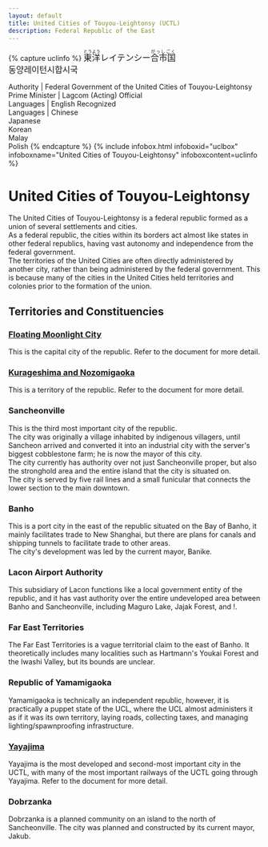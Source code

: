 ```yaml
---
layout: default
title: United Cities of Touyou-Leightonsy (UCTL)
description: Federal Republic of the East
---
```



{% capture uclinfo %}
<big lang="ja"><ruby><rb>東洋</rb><rt>とうよう</rt>レイテンシー<ruby><rb>合市国</rb><rt>がっしごく</rt></ruby></big><br/>
<big lang="ko">동양레이턴시합시국</big><br/>

Authority | Federal Government of the United Cities of Touyou-Leightonsy
Prime Minister | Lagcom (Acting)
Official<br/>Languages | English
Recognized<br/>Languages | Chinese<br/>Japanese<br/>Korean<br/>Malay<br/>Polish
{% endcapture %}
{%
  include infobox.html
  infoboxid="uclbox"
  infoboxname="United Cities of Touyou-Leightonsy"
  infoboxcontent=uclinfo
%}


# United Cities of Touyou-Leightonsy

The United Cities of Touyou-Leightonsy is a federal republic formed as a union of several
settlements and cities.<br>
As a federal republic, the cities within its borders act almost like states in other
federal republics, having vast autonomy and independence from the federal government.<br>
The territories of the United Cities are often directly administered by another city, rather
than being administered by the federal government. This is because many of the cities in
the United Cities held territories and colonies prior to the formation of the union.

## Territories and Constituencies

### [Floating Moonlight City](fmcity)

This is the capital city of the republic. Refer to the document for more detail.

### [Kurageshima and Nozomigaoka](kurageshima-and-nozomigaoka)

This is a territory of the republic. Refer to the document for more detail.

### Sancheonville

This is the third most important city of the republic.<br>
The city was originally a village inhabited by indigenous villagers, until
Sancheon arrived and converted it into an industrial city with the server's biggest
cobblestone farm; he is now the mayor of this city.<br>
The city currently has authority over not just Sancheonville proper, but also the 
stronghold area and the entire island that the city is situated on.<br>
The city is served by five rail lines and a small funicular that connects the lower
section to the main downtown.

### Banho

This is a port city in the east of the republic situated on the Bay of Banho,
it mainly facilitates trade to New Shanghai, but there are plans for canals
and shipping tunnels to facilitate trade to other areas.<br>
The city's development was led by the current mayor, Banike.

### Lacon Airport Authority

This subsidiary of Lacon functions like a local government entity of the republic,
and it has vast authority over the entire undeveloped area between Banho and Sancheonville,
including Maguro Lake, Jajak Forest, and !.

### Far East Territories

The Far East Territories is a vague territorial claim to the east of Banho. It theoretically
includes many localities such as Hartmann's Youkai Forest and the Iwashi Valley, but its bounds
are unclear.

### Republic of Yamamigaoka

Yamamigaoka is technically an independent republic, however, it is practically a puppet state
of the UCL, where the UCL almost administers it as if it was its own territory, laying roads,
collecting taxes, and managing lighting/spawnproofing infrastructure.

### [Yayajima](yayajima)

Yayajima is the most developed and second-most important city in the UCTL, with many of the most important railways of the
UCTL going through Yayajima. Refer to the document for more detail.

### Dobrzanka

Dobrzanka is a planned community on an island to the north of Sancheonville.
The city was planned and constructed by its current mayor, Jakub.
 